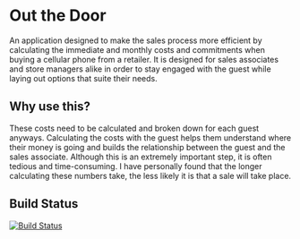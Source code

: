 # Out the Door
An application designed to make the sales process more efficient by calculating the immediate and monthly costs and commitments when buying a cellular phone from a retailer. It is designed for sales associates and store managers alike in order to stay engaged with the guest while laying out options that suite their needs. 

## Why use this?
These costs need to be calculated and broken down for each guest anyways. Calculating the costs with the guest helps them understand where their money is going and builds the relationship between the guest and the sales associate. Although this is an extremely important step, it is often tedious and time-consuming. I have personally found that the longer calculating these numbers take, the less likely it is that a sale will take place. 

## Build Status
[![Build Status](https://travis-ci.com/michaelageorge/out-the-door.svg?token=cnXC1qaQxVZD5Joxricy&branch=master)](https://travis-ci.com/michaelageorge/out-the-door)
